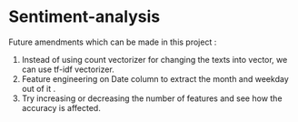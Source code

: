 # Sentiment-analysis
Future amendments which can be made in this project :
1. Instead of using count vectorizer for changing the texts into vector, we can use tf-idf vectorizer.
2. Feature engineering on Date column to extract the month and weekday out of it .
3. Try increasing or decreasing the number of features and see how the accuracy is affected.
